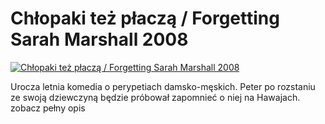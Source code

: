 Chłopaki też płaczą / Forgetting Sarah Marshall 2008 
=============
[![Chłopaki też płaczą / Forgetting Sarah Marshall 2008 ](http://vidos.pl/images/player.gif)](http://vidos.pl/chlopaki-tez-placza-forgetting-sarah-marshall-2008)

 Urocza letnia komedia o perypetiach damsko-męskich. Peter po rozstaniu ze swoją dziewczyną będzie próbował zapomnieć o niej na Hawajach. zobacz pełny opis
